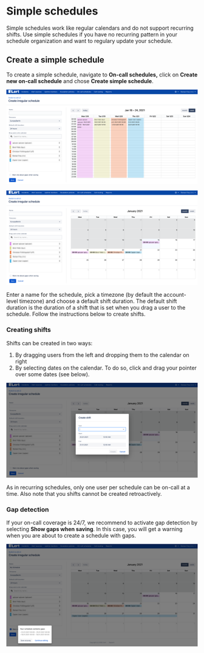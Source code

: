 # Simple schedules

Simple schedules work like regular calendars and do not support recurring shifts. Use simple schedules if you have no recurring pattern in your schedule organization and want to regulary update your schedule.

## Create a simple schedule

To create a simple schedule, navigate to **On-call schedules,** click on **Create new on-call schedule** and chose **Create simple schedule**.

![Week view](../.gitbook/assets/ilert%20%2824%29.png)

![Month view](../.gitbook/assets/ilert%20%2825%29.png)

Enter a name for the schedule, pick a timezone \(by default the account-level timezone\) and choose a default shift duration. The default shift duration is the duration of a shift that is set when you drag a user to the schedule. Follow the instructions below to create shifts.

### Creating shifts

Shifts can be created in two ways:

1. By dragging users from the left and dropping them to the calendar on right
2. By selecting dates on the calendar. To do so, click and drag your pointer over some dates \(see below\).

![](../.gitbook/assets/ilert%20%2827%29.png)

As in recurring schedules, only one user per schedule can be on-call at a time. Also note that you shifts cannot be created retroactively.

### Gap detection

If your on-call coverage is 24/7, we recommend to activate gap detection by selecting **Show gaps when saving**. In this case, you will get a warning when you are about to create a schedule with gaps.

![](../.gitbook/assets/ilert%20%2826%29.png)





